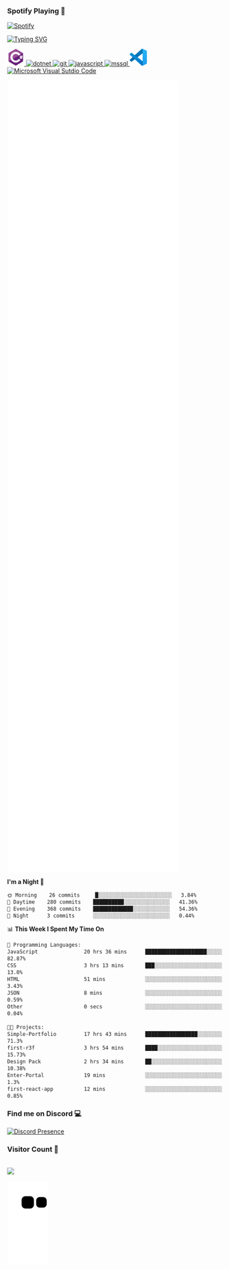 ### Spotify Playing 🎵
[![Spotify](https://novatorem-callme-milad.vercel.app/api/spotify)](https://open.spotify.com/user/31qocuc7c7cg5zouwkn7jso7h5qa)

[![Typing SVG](https://readme-typing-svg.herokuapp.com?font=Fira+Code&weight=300&size=17&pause=3000&width=435&lines=Languages+and+Technologies+I+uses+%3A)](https://git.io/typing-svg)

<p dir="auto" style="text-decoration: none;"> <a href="https://www.w3schools.com/cs/" target="_blank" rel="noreferrer"> <img src="https://raw.githubusercontent.com/devicons/devicon/master/icons/csharp/csharp-original.svg" alt="csharp" width="40" height="40" style="max-width: 100%;"/> </a> <a href="https://dotnet.microsoft.com/" target="_blank" rel="noreferrer"> <img src="https://www.keenesystems.com/hubfs/250300p1323EDNmainDotNetCore2.png" alt="dotnet" width="40" height="40" style="max-width: 100%;"/> </a> <a href="https://git-scm.com/" target="_blank" rel="noreferrer"> <img src="https://www.vectorlogo.zone/logos/git-scm/git-scm-icon.svg" alt="git" width="40" height="40" style="max-width: 100%;"/> </a> <a href="https://developer.mozilla.org/en-US/docs/Web/JavaScript" target="_blank" rel="noreferrer"> <img src="https://media1.giphy.com/media/ln7z2eWriiQAllfVcn/giphy.gif?cid=790b7611bbce32499d76d60c2b8dfcd8de49af4e8ac5f042&rid=giphy.gif&ct=s" alt="javascript" width="40" height="40" style="max-width: 100%;"/> </a> <a href="https://www.microsoft.com/en-us/sql-server" target="_blank" rel="noreferrer"> <img src="https://assets.website-files.com/61d6b61c7084bb1d721a21aa/636add531dcf4d6ad0c45743_mssql%20260x260%20dark%20theme.png" alt="mssql" width="40" height="40" style="max-width: 100%;"/> </a><a href="https://code.visualstudio.com/" target="_blank" rel="noreferrer"> <img src="https://raw.githubusercontent.com/devicons/devicon/master/icons/vscode/vscode-original.svg" alt="Visual Sutdio Code" width="40" height="40" style="max-width: 100%;"/> </a> <a href="https://visualstudio.microsoft.com/" target="_blank" rel="noreferrer"> <img src="https://visualstudio.microsoft.com/wp-content/uploads/2021/10/Product-Icon.svg" alt="Microsoft Visual Sutdio Code" width="40" height="40" style="max-width: 100%;"/> </a> </p>

<img align="center" src="/github-metrics.svg" alt="Metrics" width="400">

<!--START_SECTION:waka-->
**I'm a Night 🦉** 

```text
🌞 Morning    26 commits     █░░░░░░░░░░░░░░░░░░░░░░░░   3.84% 
🌆 Daytime    280 commits    ██████████░░░░░░░░░░░░░░░   41.36% 
🌃 Evening    368 commits    █████████████░░░░░░░░░░░░   54.36% 
🌙 Night      3 commits      ░░░░░░░░░░░░░░░░░░░░░░░░░   0.44%

```


📊 **This Week I Spent My Time On** 

```text
💬 Programming Languages: 
JavaScript               20 hrs 36 mins      ████████████████████░░░░░   82.87% 
CSS                      3 hrs 13 mins       ███░░░░░░░░░░░░░░░░░░░░░░   13.0% 
HTML                     51 mins             ░░░░░░░░░░░░░░░░░░░░░░░░░   3.43% 
JSON                     8 mins              ░░░░░░░░░░░░░░░░░░░░░░░░░   0.59% 
Other                    0 secs              ░░░░░░░░░░░░░░░░░░░░░░░░░   0.04%

🐱‍💻 Projects: 
Simple-Portfolio         17 hrs 43 mins      █████████████████░░░░░░░░   71.3% 
first-r3f                3 hrs 54 mins       ████░░░░░░░░░░░░░░░░░░░░░   15.73% 
Design Pack              2 hrs 34 mins       ██░░░░░░░░░░░░░░░░░░░░░░░   10.38% 
Enter-Portal             19 mins             ░░░░░░░░░░░░░░░░░░░░░░░░░   1.3% 
first-react-app          12 mins             ░░░░░░░░░░░░░░░░░░░░░░░░░   0.85%

```


<!--END_SECTION:waka-->

### Find me on Discord 💻
<!-- Old one -->
<!-- <a href="https://discord.gg/pQVcABAxAy" rel="nofollow"> 
  <img src="https://discord.c99.nl/widget/theme-3/1001889586626175006.png" data-canonical-src="https://discord.c99.nl/widget/theme-3/1001889586626175006.png" style="max-width: 100%;"></a> -->
  
[![Discord Presence](https://lanyard.cnrad.dev/api/1001889586626175006)](https://discord.com/users/1001889586626175006)

### Visitor Count 🔢
<p align="left"> 
  <br>
  <img src="https://profile-counter.glitch.me/itz-Amethyst/count.svg" />
</p>

<img src="https://github.com/itz-Amethyst/itz-Amethyst/blob/output/github-contribution-grid-snake.svg" alt="snake" style="max-width: 100%;">
